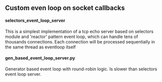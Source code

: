## Custom even loop on socket callbacks

#### selectors_event_loop_server
This is a simplest implementation of a tcp echo server based on selectors module and 'reactor' pattern event loop, which can handle tens of thousands connections. Each connection will be processed sequentially in the same thread as eventloop itself

#### gen_based_event_loop_server.py
Generator based event loop with  round-robin logic. Is slower than selectors event loop server.